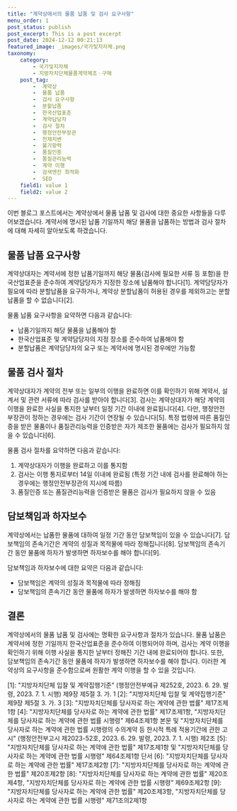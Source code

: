 ```yaml
---
title: "계약상에서의 물품 납품 및 검사 요구사항"
menu_order: 1
post_status: publish
post_excerpt: This is a post excerpt
post_date: 2024-12-12 00:21:13
featured_image: _images/국가및지자체.png
taxonomy:
    category:
        - 국가및지자체
        - 지방자치단체물품계약제조ㆍ구매
    post_tag:
        -  계약상
        -  물품 납품
        -  검사 요구사항
        -  분할납품
        -  한국산업표준
        -  계약담당자
        -  검사 절차
        -  행정안전부장관
        -  천재지변
        -  불가항력
        -  품질인증
        -  품질관리능력
        -  계약 이행
        -  검색엔진 최적화
        -  SEO
    field1: value 1
    field2: value 2
---
```



이번 블로그 포스트에서는 계약상에서 물품 납품 및 검사에 대한 중요한 사항들을 다루어보겠습니다. 계약서에 명시된 납품 기일까지 해당 물품을 납품하는 방법과 검사 절차에 대해 자세히 알아보도록 하겠습니다.

## 물품 납품 요구사항

계약상대자는 계약서에 정한 납품기일까지 해당 물품(검사에 필요한 서류 등 포함)을 한국산업표준을 준수하여 계약담당자가 지정한 장소에 납품해야 합니다[1]. 계약담당자가 필요에 따라 분할납품을 요구하거나, 계약상 분할납품이 허용된 경우를 제외하고는 분할납품을 할 수 없습니다[2].

물품 납품 요구사항을 요약하면 다음과 같습니다:
- 납품기일까지 해당 물품을 납품해야 함
- 한국산업표준 및 계약담당자의 지정 장소를 준수하여 납품해야 함
- 분할납품은 계약담당자의 요구 또는 계약서에 명시된 경우에만 가능함

## 물품 검사 절차

계약상대자가 계약의 전부 또는 일부의 이행을 완료하면 이를 확인하기 위해 계약서, 설계서 및 관련 서류에 따라 검사를 받아야 합니다[3]. 검사는 계약상대자가 해당 계약의 이행을 완료한 사실을 통지한 날부터 일정 기간 이내에 완료됩니다[4]. 다만, 행정안전부장관이 정하는 경우에는 검사 기간이 연장될 수 있습니다[5]. 특정 법령에 따른 품질인증을 받은 물품이나 품질관리능력을 인증받은 자가 제조한 물품에는 검사가 필요하지 않을 수 있습니다[6].

물품 검사 절차를 요약하면 다음과 같습니다:
1. 계약상대자가 이행을 완료하고 이를 통지함
2. 검사는 이행 통지로부터 14일 이내에 완료됨 (특정 기간 내에 검사를 완료해야 하는 경우에는 행정안전부장관의 지시에 따름)
3. 품질인증 또는 품질관리능력을 인증받은 물품은 검사가 필요하지 않을 수 있음

## 담보책임과 하자보수

계약상에서는 납품한 물품에 대하여 일정 기간 동안 담보책임이 있을 수 있습니다[7]. 담보책임의 존속기간은 계약의 성질과 목적물에 따라 정해집니다[8]. 담보책임의 존속기간 동안 물품에 하자가 발생하면 하자보수를 해야 합니다[9].

담보책임과 하자보수에 대한 요약은 다음과 같습니다:
- 담보책임은 계약의 성질과 목적물에 따라 정해짐
- 담보책임의 존속기간 동안 물품에 하자가 발생하면 하자보수를 해야 함

## 결론

계약상에서의 물품 납품 및 검사에는 명확한 요구사항과 절차가 있습니다. 물품 납품은 계약서에 정한 기일까지 한국산업표준을 준수하여 이행되어야 하며, 검사는 계약 이행을 확인하기 위해 이행 사실을 통지한 날부터 정해진 기간 내에 완료되어야 합니다. 또한, 담보책임의 존속기간 동안 물품에 하자가 발생하면 하자보수를 해야 합니다. 이러한 계약상의 요구사항을 준수함으로써 원활한 계약 이행을 할 수 있을 것입니다.

[1]: "지방자치단체 입찰 및 계약집행기준" (행정안전부예규 제252호, 2023. 6. 29. 발령, 2023. 7. 1. 시행) 제9장 제5절 3. 가. 1
[2]: "지방자치단체 입찰 및 계약집행기준" 제9장 제5절 3. 가. 3
[3]: "지방자치단체를 당사자로 하는 계약에 관한 법률" 제17조제1항
[4]: "지방자치단체를 당사자로 하는 계약에 관한 법률" 제17조제1항, "지방자치단체를 당사자로 하는 계약에 관한 법률 시행령" 제64조제1항 본문 및 "지방자치단체를 당사자로 하는 계약에 관한 법률 시행령의 수의계약 등 한시적 특례 적용기간에 관한 고시" (행정안전부고시 제2023-52호, 2023. 6. 29. 발령, 2023. 7. 1. 시행) 제2조
[5]: "지방자치단체를 당사자로 하는 계약에 관한 법률" 제17조제1항 및 "지방자치단체를 당사자로 하는 계약에 관한 법률 시행령" 제64조제1항 단서
[6]: "지방자치단체를 당사자로 하는 계약에 관한 법률" 제17조제2항
[7]: "지방자치단체를 당사자로 하는 계약에 관한 법률" 제20조제2항
[8]: "지방자치단체를 당사자로 하는 계약에 관한 법률" 제20조제4항, "지방자치단체를 당사자로 하는 계약에 관한 법률 시행령" 제69조제2항
[9]: "지방자치단체를 당사자로 하는 계약에 관한 법률" 제20조제3항, "지방자치단체를 당사자로 하는 계약에 관한 법률 시행령" 제71조의2제1항
